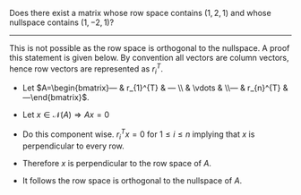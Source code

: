 Does there exist a matrix whose row space contains $(1, 2, 1)$ and whose nullspace contains $(1, -2, 1)$?

<hr>


This is not possible as the row space is orthogonal to the nullspace. A proof this statement is given below. By convention all vectors are column vectors, hence row vectors are represented as $r_i^{T}$.



- Let $A=\begin{bmatrix}— & r_{1}^{T} & — \\ & \vdots  &  \\— & r_{n}^{T} & —\end{bmatrix}$.



- Let $x\in \mathcal{N}( A) \Longrightarrow Ax=0$





- Do this component wise. $r{_{i}}^{T} x=0$ for $1\leqslant i\leqslant n$ implying that $x$ is perpendicular to every row.





- Therefore $x$ is perpendicular to the row space of $A$. 





- It follows the row space is orthogonal to the nullspace of $A$.